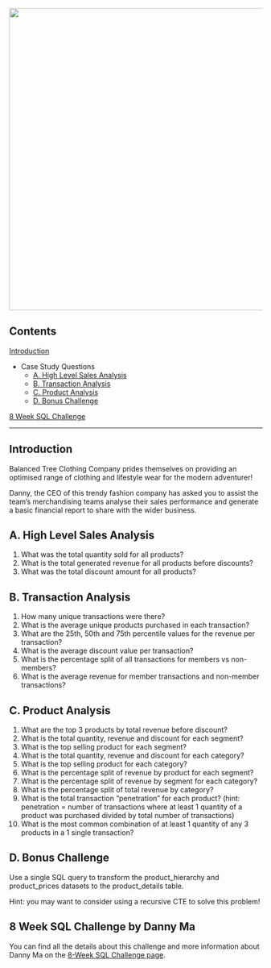 <p align="center">
<img src="https://user-images.githubusercontent.com/98699089/158577720-0de460fb-d90e-4aa2-a563-33136741f5bc.png" width="600">
</p>

## Contents

[Introduction](#introduction)

- Case Study Questions
  - [A. High Level Sales Analysis](#a-high-level-sales-analysis)
  - [B. Transaction Analysis](#b-transaction-analysis)
  - [C. Product Analysis](#c-product-analysis)
  - [D. Bonus Challenge](#d-bonus-challenge)

[8 Week SQL Challenge](#challenge)
***
<a name="introduction"/>

## Introduction
Balanced Tree Clothing Company prides themselves on providing an optimised range of clothing and lifestyle wear for the modern adventurer!

Danny, the CEO of this trendy fashion company has asked you to assist the team’s merchandising teams analyse their sales performance and generate a basic financial report to share with the wider business.

<a name="a-high-level-sales-analysis"/>

## A. High Level Sales Analysis

1. What was the total quantity sold for all products?
2. What is the total generated revenue for all products before discounts?
3. What was the total discount amount for all products?


<a name="b-transaction-analysis"/>

## B. Transaction Analysis

1. How many unique transactions were there?
2. What is the average unique products purchased in each transaction?
3. What are the 25th, 50th and 75th percentile values for the revenue per transaction?
4. What is the average discount value per transaction?
5. What is the percentage split of all transactions for members vs non-members?
6. What is the average revenue for member transactions and non-member transactions?


<a name="c-product-analysis"/>

## C. Product Analysis

1. What are the top 3 products by total revenue before discount?
2. What is the total quantity, revenue and discount for each segment?
3. What is the top selling product for each segment?
4. What is the total quantity, revenue and discount for each category?
5. What is the top selling product for each category?
6. What is the percentage split of revenue by product for each segment?
7. What is the percentage split of revenue by segment for each category?
8. What is the percentage split of total revenue by category?
9. What is the total transaction “penetration” for each product? (hint: penetration = number of transactions where at least 1 quantity of a product was purchased divided by total number of transactions)
10. What is the most common combination of at least 1 quantity of any 3 products in a 1 single transaction?

<a name="d-bonus-challenge"/>

## D. Bonus Challenge

Use a single SQL query to transform the product_hierarchy and product_prices datasets to the product_details table.

Hint: you may want to consider using a recursive CTE to solve this problem!

<a name="challenge"/>

## 8 Week SQL Challenge by Danny Ma

You can find all the details about this challenge and more information about Danny Ma on the [8-Week SQL Challenge page](https://8weeksqlchallenge.com/).